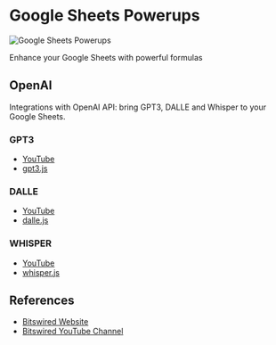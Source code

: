 # Google Sheets Powerups

![Google Sheets Powerups](https://user-images.githubusercontent.com/19983429/224753957-68351b7b-4fda-4c6e-ac78-e45dd11035ba.png)

Enhance your Google Sheets with powerful formulas

## OpenAI

Integrations with OpenAI API: bring GPT3, DALLE and Whisper to your Google Sheets.

### GPT3

- [YouTube](https://youtu.be/WjPXOhc6zgA)
- [gpt3.js](gpt3.js)



### DALLE

- [YouTube](https://youtu.be/7zyeY2V8ar8)
- [dalle.js](dalle.js)


### WHISPER

- [YouTube](https://youtu.be/7zyeY2V8ar8)
- [whisper.js](whisper.js)




## References

- [Bitswired Website](https://www.bitswired.com)
- [Bitswired YouTube Channel](https://youtube.com/@bitswired)
